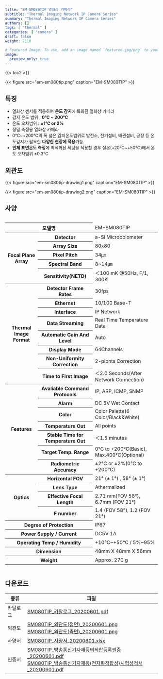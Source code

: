 ```yaml
---
title: "EM-SM080TIP 열화상 카메라"
subtitle: "Thermal Imaging Network IP Camera Series"
summary: "Thermal Imaging Network IP Camera Series"
authors: []
tags: [ "thermal" ]
categories: [ "camera" ]
draft: false
weight: 2110

# Featured Image: To use, add an image named `featured.jpg/png` to your page's folder.
image:
  preview_only: true
---
```


{{< toc2 >}}

<div class="container">
<div class="row justify-content-center align-items-end">
<div class="col-sm-6">

{{< figure src="em-sm080tip.png" caption="EM-SM080TIP" >}}


</div>
</div>
</div>

## 특징

- 열화상 센서를 적용하여 **온도 감지**에 특화된 열화상 카메라
- 감지 온도 범위 : **0℃  ~ 200℃** 
- 온도 오차범위 : **±1℃ or 2%**
- 정밀 측정용 열화상 카메라
- 0℃~+200℃의 폭 넓은 감지온도범위로 발전소, 전기설비, 배관설비, 공장 등 온도감지가 필요한 **다양한 현장에 적용**가능
- **인체 표면온도 측정**에 최적화된 세팅을 적용할 경우 실온(+20℃~+50℃)에서 온도 오차범위 ±0.3℃



## 외관도

<div class="container">
<div class="row justify-content-center align-items-end">
<div class="col-sm-4">

{{< figure src="em-sm080tip-drawing1.png" caption="EM-SM080TIP" >}}

</div>
<div class="col-sm-4">

{{< figure src="em-sm080tip-drawing2.png" caption="EM-SM080TIP" >}}

</div>
</div>
</div>

## 사양

<div style="overflow-x: auto">
<table class="spec">
<thead>
<tr>
<th colspan="2">모델명</th>
<td colspan="6">EM-SM080TIP</th>
</tr>
</thead>
<tbody>
<tr>
<th rowspan="5">Focal Plane Array</th>
<th>Detector</th>
<td colspan="6">a-Si Microbolometer</td>
</tr>
<tr>
<th>Array Size</th>
<td colspan="6">80x80</td>
</tr>
<tr>
<th>Pixel Pitch</th>
<td colspan="6">34㎛</td>
</tr>
<tr>
<th>Spectral Band</th>
<td colspan="6">8~14㎛</td>
</tr>
<tr>
<th>Sensitivity(NETD)</th>
<td colspan="6">＜100 mK  @50Hz, F/1, 300K</td>
</tr>
<tr>
<th rowspan="8">Thermal Image Format</th>
<th>Detector Frame Rates</th>
<td colspan="6">30fps</td>
</tr>
<tr>
<th>Ethernet</th>
<td colspan="6">10/100 Base-T</td>
</tr>
<tr>
<th>Interface</th>
<td colspan="6">IP Network</td>
</tr>
<tr>
<th>Data Streaming</th>
<td colspan="6">Real Time Temperature Data</td>
</tr>
<tr>
<th>Automatic Gain And Level</th>
<td colspan="6">Auto</td>
</tr>
<tr>
<th>Display Mode</th>
<td colspan="6">64Channels</td>
</tr>
<tr>
<th>Non-Uniformity Correction</th>
<td colspan="6">2-pionts Correction</td>
</tr>
<tr>
<th>Time to First Image</th>
<td colspan="6">＜2.0 Seconds(After Network Connection)</td>
</tr>
<tr>
<th rowspan="7">Features</th>
<th>Avaliable Command Protocols</th>
<td colspan="6">IP, ARP, ICMP, SNMP</td>
</tr>
<tr>
<th>Alarm</th>
<td colspan="6">DC 5V Wet Contact</td>
</tr>
<tr>
<th>Color</th>
<td colspan="6">Color Palette(6 Color/Black&White)</td>
</tr>
<tr>
<th>Temperature Out</th>
<td colspan="6">All points</td>
</tr>
<tr>
<th>Stable Time for Temperature Out</th>
<td colspan="6">＜1.5 minutes</td>
</tr>
<tr>
<th>Target Temp. Range</th>
<td colspan="6">0°C to +200°C(Basic), Max.400°C(Optional)</td>
</tr>
<tr>
<th>Radiometric Accuracy</th>
<td colspan="6">±2°C or ±2%(0°C to +200°C)</td>
</tr>
<tr>
<th rowspan="4">Optics</th>
<th>Horizontal FOV</th>
<td colspan="6">21° (± 1°) , 58° (± 1°)</td>
</tr>
<tr>
<th>Lens Type</th>
<td colspan="6">Athermalized</td>
</tr>
<tr>
<th>Effective Focal Length</th>
<td colspan="6">2.71 mm(FOV 58°), 6.7mm  (FOV 21°)</td>
</tr>
<tr>
<th>F number</th>
<td colspan="6">1.4 (FOV 58°), 1.2 (FOV 21°) </td>
</tr>
<tr>
<th rowspan="1" td colspan="2">Degree of Protection</th>
<td colspan="6">IP67</td>
</tr>
<tr>
<th rowspan="1" td colspan="2">Power Supply / Current</th>
<td colspan="6">DC5V 1A</td>
</tr>
<tr>
<th rowspan="1" td colspan="2">Operating Temp / Humidity</th>
<td colspan="6">+10℃~+50℃ / 5%~95%</td>
</tr>
<tr>
<th rowspan="1" td colspan="2">Dimension</th>
<td colspan="6">48mm X 48mm X 56mm</td>
</tr>
<tr>
<th rowspan="1" td colspan="2">Weight</th>
<td colspan="6">Approx. 270 g</td>
</tr>

</tbody>
</table>
</div>

## 다운로드

종류 | 파일
---- | ----
카탈로그 | [SM080TIP_카탈로그_20200601.pdf](/data/sales/ko/SM080TIP_카탈로그_20200601.pdf)
외관도 | [SM080TIP_외관도(정면)_20200601.png](/data/sales/ko/SM080TIP_외관도(정면)_20200601.png)<br>[SM080TIP_외관도(측면)_20200601.png](/data/sales/ko/SM080TIP_외관도(측면)_20200601.png)
사양서 | [SM080TIP_사양서_20200601.xlsx](/data/sales/ko/SM080TIP_사양서_20200601.xlsx)
인증서 | [SM080TIP_방송통신기자재등의적합등록필증_20200601.pdf](/data/sales/ko/SM080TIP_방송통신기자재등의적합등록필증_20190417.pdf)<br> [SM080TIP_방송통신기자재등(전자파적합성)시험성적서_20200601.pdf](/data/sales/ko/SM080TIP_방송통신기자재등(전자파적합성)시험성적서_20200601.pdf)